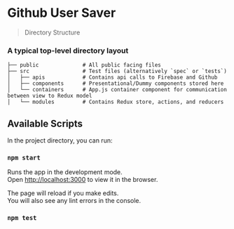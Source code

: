 Github User Saver
============================

> Directory Structure

### A typical top-level directory layout

    ├── public              # All public facing files
    ├── src                 # Test files (alternatively `spec` or `tests`)
    │   ├── apis            # Contains api calls to Firebase and Github
    │   ├── components      # Presentational/Dummy components stored here
    │   └── containers      # App.js container component for communication between view to Redux model
    │   └── modules         # Contains Redux store, actions, and reducers

## Available Scripts

In the project directory, you can run:

### `npm start`

Runs the app in the development mode.<br>
Open [http://localhost:3000](http://localhost:3000) to view it in the browser.

The page will reload if you make edits.<br>
You will also see any lint errors in the console.

### `npm test`

